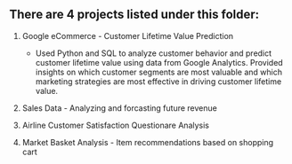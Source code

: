 ## There are 4 projects listed under this folder:

1. Google eCommerce - Customer Lifetime Value Prediction
   - Used Python and SQL to analyze customer behavior and predict customer lifetime value using data from Google Analytics. Provided insights on which customer segments are most valuable and which marketing strategies are most effective in driving customer lifetime value.

 2. Sales Data - Analyzing and forcasting future revenue
 3. Airline Customer Satisfaction Questionare Analysis
 4. Market Basket Analysis - Item recommendations based on shopping cart

